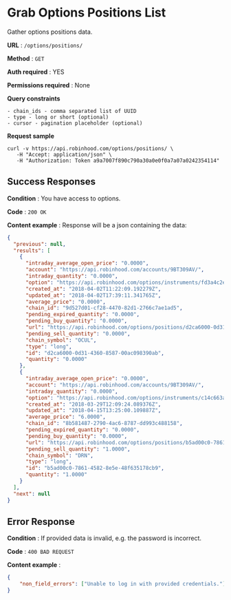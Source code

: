 # Grab Options Positions List

Gather options positions data.

**URL** : `/options/positions/`

**Method** : `GET`

**Auth required** : YES

**Permissions required** : None

**Query constraints**

	- chain_ids - comma separated list of UUID
    - type - long or short (optional)
    - cursor - pagination placeholder (optional)

**Request sample**

```
curl -v https://api.robinhood.com/options/positions/ \
   -H "Accept: application/json" \
   -H "Authorization: Token a9a7007f890c790a30a0e0f0a7a07a0242354114"   
```

## Success Responses

**Condition** : You have access to options.

**Code** : `200 OK`

**Content example** : Response will be a json containing the data:

```json
{
  "previous": null,
  "results": [
    {
      "intraday_average_open_price": "0.0000",
      "account": "https://api.robinhood.com/accounts/9BT309AV/",
      "intraday_quantity": "0.0000",
      "option": "https://api.robinhood.com/options/instruments/fd3a4c2e-559b-4509-a4dc-afdaa7d68625/",
      "created_at": "2018-04-02T11:22:09.192279Z",
      "updated_at": "2018-04-02T17:39:11.341765Z",
      "average_price": "0.0000",
      "chain_id": "9d527d01-cf28-4470-82d1-2766c7ae1ad5",
      "pending_expired_quantity": "0.0000",
      "pending_buy_quantity": "0.0000",
      "url": "https://api.robinhood.com/options/positions/d2ca6000-0d31-4360-8587-00ac098390ab/",
      "pending_sell_quantity": "0.0000",
      "chain_symbol": "OCUL",
      "type": "long",
      "id": "d2ca6000-0d31-4360-8587-00ac098390ab",
      "quantity": "0.0000"
    },
    {
      "intraday_average_open_price": "0.0000",
      "account": "https://api.robinhood.com/accounts/9BT309AV/",
      "intraday_quantity": "0.0000",
      "option": "https://api.robinhood.com/options/instruments/c14c663a-25d8-49c5-bfe6-09ee3681d083/",
      "created_at": "2018-03-29T12:09:24.089376Z",
      "updated_at": "2018-04-15T13:25:00.109887Z",
      "average_price": "6.0000",
      "chain_id": "8b581487-2790-4ac6-8787-dd993c488158",
      "pending_expired_quantity": "0.0000",
      "pending_buy_quantity": "0.0000",
      "url": "https://api.robinhood.com/options/positions/b5ad00c0-7861-4582-8e5e-48f635178cb9/",
      "pending_sell_quantity": "1.0000",
      "chain_symbol": "DRN",
      "type": "long",
      "id": "b5ad00c0-7861-4582-8e5e-48f635178cb9",
      "quantity": "1.0000"
    }
  ],
  "next": null
}
```

## Error Response

**Condition** : If provided data is invalid, e.g. the password is incorrect.

**Code** : `400 BAD REQUEST`

**Content example** :

```json
{
    "non_field_errors": ["Unable to log in with provided credentials."]
}
```

